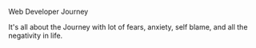 Web Developer Journey

It's all about the Journey with lot of fears, anxiety, self blame, and all the negativity in life. 
